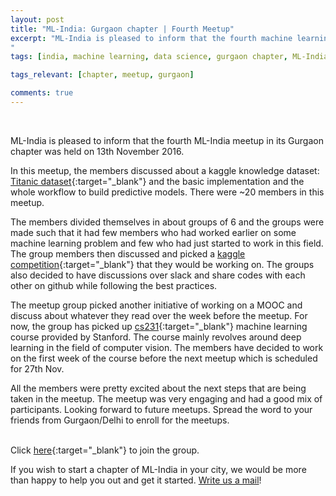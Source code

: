 ```yaml
---
layout: post
title: "ML-India: Gurgaon chapter | Fourth Meetup"
excerpt: "ML-India is pleased to inform that the fourth machine learning meetup in its Gurgaon chapter was on 13th November 2016. The members discussed about a kaggle knowledge dataset and how to divide small groups to work on different Kaggle competitions. 
"
tags: [india, machine learning, data science, gurgaon chapter, ML-India, meetup]

tags_relevant: [chapter, meetup, gurgaon]

comments: true
---
```

<br>

ML-India is pleased to inform that the fourth ML-India meetup in its Gurgaon chapter was held on 13th November 2016.

In this meetup, the members discussed about a kaggle knowledge dataset: [Titanic dataset](https://www.kaggle.com/c/titanic){:target="_blank"} and the basic implementation and the whole workflow to build predictive models. There were ~20 members in this meetup. 

The members divided themselves in about groups of 6 and the groups were made such that it had few members who had worked earlier on some machine learning problem and few who had just started to work in this field. The group members then discussed and picked a [kaggle competition](https://www.kaggle.com/competitions){:target="_blank"} that they would be working on. The groups also decided to have discussions over slack and share codes with each other on github while following the best practices. 

The meetup group picked another initiative of working on a MOOC and discuss about whatever they read over the week before the meetup. For now, the group has picked up [cs231](http://cs231n.stanford.edu/){:target="_blank"} machine learning course provided by Stanford. The course mainly revolves around deep learning in the field of computer vision. The members have decided to work on the first week of the course before the next meetup which is scheduled for 27th Nov. 

All the members were pretty excited about the next steps that are being taken in the meetup. The meetup was very engaging and had a good mix of participants. Looking forward to future meetups. Spread the word to your friends from Gurgaon/Delhi to enroll for the meetups. 

<br>Click [here](http://www.meetup.com/Machine-Learning-India-Gurgaon/){:target="_blank"} to join the group.

If you wish to start a chapter of ML-India in your city, we would be more than happy to help you out and get it started. <a href="mailto:varun@aspiringminds.com" target="_top">Write us a mail</a>!
